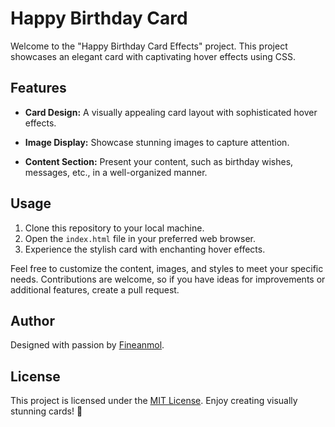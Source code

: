 # Happy Birthday Card 

Welcome to the "Happy Birthday Card Effects" project. This project showcases an elegant card with captivating hover effects using CSS.

## Features

- **Card Design:** A visually appealing card layout with sophisticated hover effects.
  
- **Image Display:** Showcase stunning images to capture attention.
  
- **Content Section:** Present your content, such as birthday wishes, messages, etc., in a well-organized manner.

## Usage

1. Clone this repository to your local machine.
2. Open the `index.html` file in your preferred web browser.
3. Experience the stylish card with enchanting hover effects.

Feel free to customize the content, images, and styles to meet your specific needs. Contributions are welcome, so if you have ideas for improvements or additional features, create a pull request.

## Author

Designed with passion by [Fineanmol](https://www.instagram.com/fineanmol/).

## License

This project is licensed under the [MIT License](LICENSE). Enjoy creating visually stunning cards! 🎨